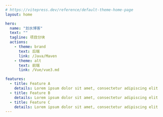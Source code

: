 ```yaml
---
# https://vitepress.dev/reference/default-theme-home-page
layout: home

hero:
  name: "划水博客"
  text: ""
  tagline: 项目分块
  actions:
    - theme: brand
      text: 后端
      link: /Java/Maven
    - theme: alt
      text: 前端
      link: /Vue/vue3.md

features:
  - title: Feature A
    details: Lorem ipsum dolor sit amet, consectetur adipiscing elit
  - title: Feature B
    details: Lorem ipsum dolor sit amet, consectetur adipiscing elit
  - title: Feature C
    details: Lorem ipsum dolor sit amet, consectetur adipiscing elit
---
```


